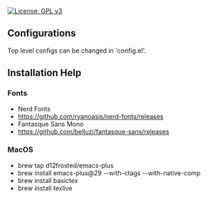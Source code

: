 [![License: GPL v3](https://img.shields.io/badge/License-GPLv3-blue.svg)](https://www.gnu.org/licenses/gpl-3.0)

## Configurations
Top level configs can be changed in 'config.el'.

## Installation Help
### Fonts
- Nerd Fonts
 - https://github.com/ryanoasis/nerd-fonts/releases
- Fantasque Sans Mono
 - https://github.com/belluzj/fantasque-sans/releases

### MacOS
- brew tap d12frosted/emacs-plus
- brew install emacs-plus@29 --with-ctags --with-native-comp
- brew install basictex
- brew install texlive
